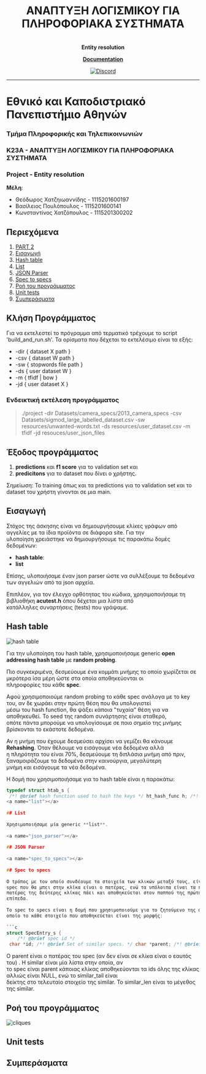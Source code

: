 <h1 align="center">ΑΝΑΠΤΥΞΗ ΛΟΓΙΣΜΙΚΟΥ ΓΙΑ ΠΛΗΡΟΦΟΡΙΑΚΑ ΣΥΣΤΗΜΑΤΑ</h1>  

<p align="center">  
  <br>  
  <b>Entity resolution</b>  
  <br>  
</p>  

<p align="center">  
  <a target="_blank" href="https://k23a-prj-auth.herokuapp.com"><strong>Documentation</strong></a>  
  <br>  
</p>  

<p align="center">  
  <a href="https://discord.gg/nSGmntAX">  
    <img alt="Discord" src="https://img.shields.io/discord/765286458243153950?color=7389d8&label=Discord&logo=Discord&logoColor=fff">  
  </a>  
</p>  

<hr>  

# Εθνικό και Καποδιστριακό Πανεπιστήμιο Αθηνών

### Τμήμα Πληροφορικής και Τηλεπικοινωνιών

### Κ23Α - ΑΝΑΠΤΥΞΗ ΛΟΓΙΣΜΙΚΟΥ ΓΙΑ ΠΛΗΡΟΦΟΡΙΑΚΑ ΣΥΣΤΗΜΑΤΑ

### **Project - Entity resolution**

**Μέλη**:

- Θεόδωρος Χατζηιωαννίδης - 1115201600197
- Βασίλειος Πουλόπουλος - 1115201600141
- Κωνσταντίνος Χατζόπουλος - 1115201300202

## Περιεχόμενα

1. [PART 2](#part2)
1. [Εισαγωγή](#intro)
2. [Hash table](#hash_table)
3. [List](#list)
4. [JSON Parser](#json_parser)
5. [Spec to specs](#spec_to_specs)
6. [Ροή του προγράμματος](#flow)
7. [Unit tests](#unit_tests)
8. [Συμπεράσματα](#conclusions)


<a name="part2"></a>



## Κλήση Προγράμματος

Για να εκτελεστεί το πρόγραμμα από τερματικό τρέχουμε το script 'build_and_run.sh'.
Τα ορίσματα που δέχεται το εκτελέσιμο είναι τα εξής:

- -dir { dataset X path }
- -csv  { dataset W path }
- -sw  { stopwords file path }
- -ds  { user dataset W }
- -m { tfidf | bow }
- -jd { user dataset X }

### Ενδεικτική εκτέλεση προγράμματος

> ./project -dir Datasets/camera_specs/2013_camera_specs -csv Datasets/sigmod_large_labelled_dataset.csv -sw resources/unwanted-words.txt -ds resources/user_dataset.csv -m tfidf -jd resouces/user_json_files

## Έξοδος προγράμματος

1. **predictions** και **f1 score** για το validation set και
2.  **predicitons** για το dataset που δίνει ο χρήστης.

Σημείωση: Το training όπως και τα predictions για το validation set και το dataset του χρήστη γίνονται σε μια main.

<a name="intro"></a>

## Εισαγωγή

Στόχος της άσκησης είναι να δημιουργήσουμε κλίκες γράφων από αγγελίες με τα ίδια προϊόντα σε διάφορα site. Για την  
υλοποίηση χρειάστηκε να δημιουργήσουμε τις παρακάτω δομές δεδομένων:

- **hash table**:
- **list**

Επίσης, υλοποιήσαμε έναν json parser ώστε να συλλέξουμε τα δεδομένα των αγγελιών από τα json αρχεία.

Επιπλέον, για τον έλεγχο ορθότητας του κώδικα, χρησιμοποιήσαμε τη βιβλιοθήκη **acutest.h** όπου δέχεται μια λίστα από  
κατάλληλες συναρτήσεις (tests) που γράψαμε.

<a name="hash_table"></a>

## Hash table

![hash table](https://raw.githubusercontent.com/vasilisp100/k23a-project/master/resources/hash.png?token=AMOC6IZ2FVNF77KBO6EZCBK7Z7ZWC)

Για την υλοποίηση του hash table, χρησιμοποιήσαμε generic **open addressing hash table** με **random probing**.

Πιο συγκεκριμένα, δεσμεύουμε ένα κομμάτι μνήμης το οποίο χωρίζεται σε μκρότερα ίσα μέρη ώστε στα οποία αποθηκεύονται οι  
πληροφορίες του κάθε **spec**.

Αφού χρησιμοποιούμε random probing το κάθε spec ανάλογα με το key του, αν δε χωράει στην πρώτη θέση που θα υπολογιστεί  
μέσω του hash function, θα ψάξει κάποια "τυχαία" θέση για να αποθηκευθεί. Το seed της random συνάρτησης είναι σταθερό,  
οπότε πάντα μπορούμε να υπολογίσουμε σε ποιο σημείο της μνήμης βρίσκονται το εκάστοτε δεδομένα.

Αν η μνήμη που έχουμε δεσμεύσει αρχίσει να γεμίζει θα κάνουμε **Rehashing**. Όταν θέλουμε να εισάγουμε νέα δεδομένα αλλά  
η πληρότητα του είναι 70%, δεσμεύουμε τη διπλάσια μνήμη από πριν, ξαναμοιράζουμε τα δεδομένα στην καινούργια, μεγαλύτερη  
μνήμη και εισάγουμε τα νέα δεδομένα.

Η δομή που χρησιμοποιήσαμε για το hash table είναι η παρακάτω:

```c  
typedef struct htab_s {  
 /*! @brief hash function used to hash the keys */ ht_hash_func h; /*! @brief comparison function to compare 2 keys (default: memcmp) */ ht_cmp_func cmp; /*! @brief copying function that copies a key to the hashtable (default: * memcpy) */ ht_key_cpy_func keycpy; /*! @brief size of key in the hashtable */ size_t key_sz; /*! @brief size of val in the hashtable */ size_t val_sz; /*! @brief capacity of buf */ ulong buf_cap; /*! @brief occupied entries of buf */ ulong buf_load; /*! @brief the buffer where the entries are stored */ char buf[]; } htab_t; ```  
<a name="list"></a>  
  
## List  
  
Χρησιμοποιήσαμε μία generic **list**.  
  
<a name="json_parser"></a>  
  
## JSON Parser  
  
<a name="spec_to_specs"></a>  
  
## Spec to specs  
  
Ο τρόπος με τον οποίο συνδέουμε τα στοιχεία των κλικών μεταξύ τους, είναι μέσω μίας δενδρικής αναπαράστασης. Το πρώτο  
spec που θα μπει στην κλίκα είναι ο πατέρας, ενώ τα υπόλοιπα είναι τα παιδιά του. Αν δύο κλίκες γίνουν **merge**, τότε ο  
πατέρας της δεύτερης κλίκας πάει και αποθηκεύεται στον παππού της πρώτης. Με αυτό τον τρόπο κρατάμε το δένδρο σε χαμηλά  
επίπεδα.  
  
To spec to specs είναι η δομή που χρησιμοποιούμε για το ζητούμενο της άσκησης. Στην ουσία είναι ένα hash table, στο  
οποίο το κάθε στοιχείο που αποθηκεύεται είναι της μορφής:  
  
```c  
struct SpecEntry_s {  
    /*! @brief spec id */  
 char *id; /*! @brief Set of similar specs. */ char *parent; /*! @brief Contents of the set if this node is the representative of the set, this is the list of the elements; otherwise, this is NULL */ StrList *similar, *similar_tail; /*! @brief Length of similar */ ulong similar_len;};  
```  

Ο parent είναι ο πατέρας του spec (αν δεν είναι σε κλίκα είναι ο εαυτός του) . Η similar είναι μία λίστα στην οποία, αν  
το spec είναι parent κάποιας κλίκας αποθηκεύονται τα ids όλης της κλίκας αλλιώς είναι NULL, ενώ το similar_tail είναι  
δείκτης στο τελευταίο στοιχείο της similar. Το similar_len είναι το μέγεθος της similar.

<a name="flow"></a>

## Ροή του προγράμματος

![cliques](https://raw.githubusercontent.com/vasilisp100/k23a-project/master/resources/cliques.gif?token=AMOC6I6TSAEO3RWM4E22FUK7Z7ZZS)

<a name="unit_tests"></a>

## Unit tests

<a name="conclusions"></a>

## Συμπεράσματα